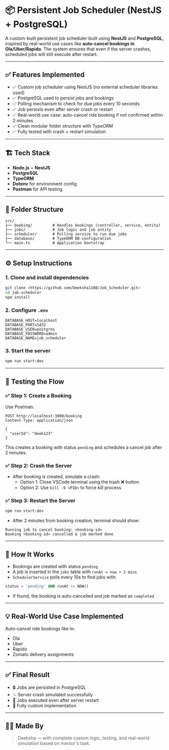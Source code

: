 # 📦 Persistent Job Scheduler (NestJS + PostgreSQL)

A custom-built persistent job scheduler built using **NestJS** and **PostgreSQL**, inspired by real-world use cases like **auto-cancel bookings in Ola/Uber/Rapido**. The system ensures that even if the server crashes, scheduled jobs will still execute after restart.

---

## ✅ Features Implemented

- ✅ Custom job scheduler using NestJS (no external scheduler libraries used)
- ✅ PostgreSQL used to persist jobs and bookings
- ✅ Polling mechanism to check for due jobs every 10 seconds
- ✅ Job persists even after server crash or restart
- ✅ Real-world use case: auto-cancel ride booking if not confirmed within 2 minutes
- ✅ Clean modular folder structure with TypeORM
- ✅ Fully tested with crash + restart simulation

---

## 🏗️ Tech Stack

- **Node.js** + **NestJS**
- **PostgreSQL**
- **TypeORM**
- **Dotenv** for environment config
- **Postman** for API testing

---

## 📁 Folder Structure

```
src/
├── booking/         # Handles bookings (controller, service, entity)
├── jobs/            # Job logic and job entity
├── scheduler/       # Polling service to run due jobs
├── database/        # TypeORM DB configuration
└── main.ts          # Application bootstrap
```

---

## ⚙️ Setup Instructions

### 1. Clone and install dependencies

```bash
git clone <https://github.com/Deeksha1108/Job_Scheduler.git>
cd job-scheduler
npm install
```

### 2. Configure `.env`

```
DATABASE_HOST=localhost
DATABASE_PORT=5432
DATABASE_USER=postgres
DATABASE_PASSWORD=admin
DATABASE_NAME=job_scheduler
```

### 3. Start the server

```bash
npm run start:dev
```

---

## 🧪 Testing the Flow

### ✅ Step 1: Create a Booking

Use Postman:

```http
POST http://localhost:3000/booking
Content-Type: application/json

{
  "userId": "deek123"
}
```

This creates a booking with status `pending` and schedules a cancel job after 2 minutes.

### ✅ Step 2: Crash the Server

- After booking is created, simulate a crash:
  - Option 1: Close VSCode terminal using the trash ❌ button
  - Option 2: Use `kill -9 <PID>` to force kill process

### ✅ Step 3: Restart the Server

```bash
npm run start:dev
```

- After 2 minutes from booking creation, terminal should show:

```
Running job to cancel booking: <booking-id>
Booking <booking-id> cancelled & job marked done
```

---

## 🔄 How It Works

- Bookings are created with status `pending`
- A job is inserted in the `jobs` table with `runAt = now + 2 mins`
- `SchedulerService` polls every 10s to find jobs with:

```sql
status = 'pending' AND runAt <= NOW()
```

- If found, the booking is auto-cancelled and job marked as `completed`

---

## 💡 Real-World Use Case Implemented

Auto-cancel ride bookings like in:

- Ola
- Uber
- Rapido
- Zomato delivery assignments

---

## ✅ Final Result

- 🔒 Jobs are persisted in PostgreSQL
- 💥 Server crash simulated successfully
- 🔁 Jobs executed even after server restart
- 💯 Fully custom implementation

---

## 👩‍💻 Made By

> Deeksha — with complete custom logic, testing, and real-world simulation based on mentor's task.
